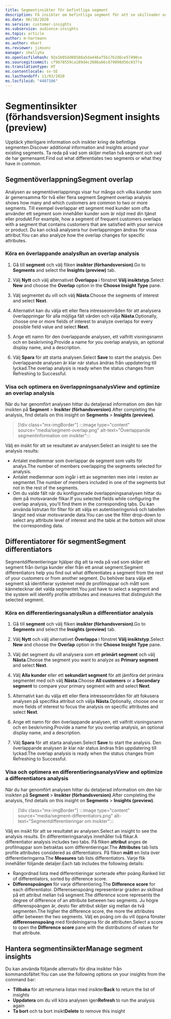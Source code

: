 ```yaml
---
title: Segmentinsikter för befintliga segment
description: Få insikter om befintliga segment för att se skillnader och likheter.
ms.date: 06/10/2020
ms.service: customer-insights
ms.subservice: audience-insights
ms.topic: article
author: m-hartmann
ms.author: mhart
ms.reviewer: jimsonc
manager: shellyha
ms.openlocfilehash: 92e1b05dd08588a5da446af5b17b2d6ce57490ce
ms.sourcegitcommit: cf9b78559ca189d4c2086a66c879098d56c0377a
ms.translationtype: HT
ms.contentlocale: sv-SE
ms.lasthandoff: 11/03/2020
ms.locfileid: "4407106"
---
```

# <a name="segment-insights-preview"></a><span data-ttu-id="c6ba5-103">Segmentinsikter (förhandsversion)</span><span class="sxs-lookup"><span data-stu-id="c6ba5-103">Segment insights (preview)</span></span>

<span data-ttu-id="c6ba5-104">Upptäck ytterligare information och insikter kring de befintliga segmenten.</span><span class="sxs-lookup"><span data-stu-id="c6ba5-104">Discover additional information and insights around your existing segments.</span></span> <span data-ttu-id="c6ba5-105">Ta reda på vad som skiljer mellan två segment och vad de har gemensamt.</span><span class="sxs-lookup"><span data-stu-id="c6ba5-105">Find out what differentiates two segments or what they have in common.</span></span>

## <a name="segment-overlap"></a><span data-ttu-id="c6ba5-106">Segmentöverlappning</span><span class="sxs-lookup"><span data-stu-id="c6ba5-106">Segment overlap</span></span>

<span data-ttu-id="c6ba5-107">Analysen av segmentöverlappnings visar hur många och vilka kunder som är gemensamma för två eller flera segment.</span><span class="sxs-lookup"><span data-stu-id="c6ba5-107">Segment overlap analysis shows how many and which customers are common to two or more segments.</span></span> <span data-ttu-id="c6ba5-108">Till exempel överlappar ett segment med kunder som ofta använder ett segment som innehåller kunder som är nöjd med din tjänst eller produkt.</span><span class="sxs-lookup"><span data-stu-id="c6ba5-108">For example, how a segment of frequent customers overlaps with a segment that contains customers that are satisfied with your service or product.</span></span>
<span data-ttu-id="c6ba5-109">Du kan också analysera hur överlappningen ändras för vissa attribut.</span><span class="sxs-lookup"><span data-stu-id="c6ba5-109">You can also analyze how the overlap changes for specific attributes.</span></span>

### <a name="run-an-overlap-analysis"></a><span data-ttu-id="c6ba5-110">Köra en överlappande analys</span><span class="sxs-lookup"><span data-stu-id="c6ba5-110">Run an overlap analysis</span></span>

1. <span data-ttu-id="c6ba5-111">Gå till **segment** och välj fliken **insikter (förhandsversion)**.</span><span class="sxs-lookup"><span data-stu-id="c6ba5-111">Go to **Segments** and select the **Insights (preview)** tab.</span></span>

1. <span data-ttu-id="c6ba5-112">Välj **Nytt** och välj alternativet **Överlappa** i fönstret **Välj insiktstyp**.</span><span class="sxs-lookup"><span data-stu-id="c6ba5-112">Select **New** and choose the **Overlap** option in the **Choose Insight Type** pane.</span></span>

1. <span data-ttu-id="c6ba5-113">Välj segmentet du vill och välj **Nästa**.</span><span class="sxs-lookup"><span data-stu-id="c6ba5-113">Choose the segments of interest and select **Next**.</span></span>

1. <span data-ttu-id="c6ba5-114">Alternativt kan du välja ett eller flera intresseområden för att analysera överlappningar för alla möjliga fält värden och välja **Nästa**.</span><span class="sxs-lookup"><span data-stu-id="c6ba5-114">Optionally, choose one or more fields of interest to analyze overlaps for every possible field value and select **Next**.</span></span>

1. <span data-ttu-id="c6ba5-115">Ange ett namn för den överlappande analysen, ett valfritt visningsnamn och en beskrivning.</span><span class="sxs-lookup"><span data-stu-id="c6ba5-115">Provide a name for you overlap analysis, an optional display name, and a description.</span></span>

1. <span data-ttu-id="c6ba5-116">Välj **Spara** för att starta analysen.</span><span class="sxs-lookup"><span data-stu-id="c6ba5-116">Select **Save** to start the analysis.</span></span> <span data-ttu-id="c6ba5-117">Den överlappande analysen är klar när status ändras från uppdatering till lyckad.</span><span class="sxs-lookup"><span data-stu-id="c6ba5-117">The overlap analysis is ready when the status changes from Refreshing to Successful.</span></span>

### <a name="view-and-optimize-an-overlap-analysis"></a><span data-ttu-id="c6ba5-118">Visa och optimera en överlappningsanalys</span><span class="sxs-lookup"><span data-stu-id="c6ba5-118">View and optimize an overlap analysis</span></span>

<span data-ttu-id="c6ba5-119">När du har genomfört analysen hittar du detaljerad information om den här insikten på **Segment** > **Insikter (förhandsversion)**.</span><span class="sxs-lookup"><span data-stu-id="c6ba5-119">After completing the analysis, find details on this insight on **Segments** > **Insights (preview)**.</span></span>

> [!div class="mx-imgBorder"]
> :::image type="content" source="media/segment-overlap.png" alt-text="Överlappande segmentinformation om insikter":::

<span data-ttu-id="c6ba5-121">Välj en insikt för att se resultatet av analysen:</span><span class="sxs-lookup"><span data-stu-id="c6ba5-121">Select an insight to see the analysis results:</span></span>

- <span data-ttu-id="c6ba5-122">Antalet medlemmar som överlappar de segment som valts för analys.</span><span class="sxs-lookup"><span data-stu-id="c6ba5-122">The number of members overlapping the segments selected for analysis.</span></span>
- <span data-ttu-id="c6ba5-123">Antalet medlemmar som ingår i ett av segmenten men inte i resten av segmentet.</span><span class="sxs-lookup"><span data-stu-id="c6ba5-123">The number of members included in one of the segments but not in the rest of the segments.</span></span>
- <span data-ttu-id="c6ba5-124">Om du valde fält när du konfigurerade överlappningsanalysen hittar du dem på motsvarande flikar.</span><span class="sxs-lookup"><span data-stu-id="c6ba5-124">If you selected fields while configuring the overlap analysis, you'll find them in the corresponding tabs.</span></span> <span data-ttu-id="c6ba5-125">Du kan använda listrutan för filter för att välja en autentiseringsnivå och tabellen längst ned visar motsvarande data.</span><span class="sxs-lookup"><span data-stu-id="c6ba5-125">You can use the filter drop-down to select any attribute level of interest and the table at the bottom will show the corresponding data.</span></span>

## <a name="segment-differentiators"></a><span data-ttu-id="c6ba5-126">Differentiatorer för segment</span><span class="sxs-lookup"><span data-stu-id="c6ba5-126">Segment differentiators</span></span>

<span data-ttu-id="c6ba5-127">Segmentdifferentieringar hjälper dig att ta reda på vad som skiljer ett segment från övriga kunder eller från ett annat segment.</span><span class="sxs-lookup"><span data-stu-id="c6ba5-127">Segment differentiators help you find out what differentiates a segment from the rest of your customers or from another segment.</span></span> <span data-ttu-id="c6ba5-128">Du behöver bara välja ett segment så identifierar systemet med de profilmappar och mått som kännetecknar det valda segmentet.</span><span class="sxs-lookup"><span data-stu-id="c6ba5-128">You just have to select a segment and the system will identify profile attributes and measures that distinguish the selected segment.</span></span>

### <a name="run-a-differentiator-analysis"></a><span data-ttu-id="c6ba5-129">Köra en differentieringsanalys</span><span class="sxs-lookup"><span data-stu-id="c6ba5-129">Run a differentiator analysis</span></span>

1. <span data-ttu-id="c6ba5-130">Gå till **segment** och välj fliken **insikter (förhandsversion)**.</span><span class="sxs-lookup"><span data-stu-id="c6ba5-130">Go to **Segments** and select the **Insights (preview)** tab.</span></span>

1. <span data-ttu-id="c6ba5-131">Välj **Nytt** och välj alternativet **Överlappa** i fönstret **Välj insiktstyp**.</span><span class="sxs-lookup"><span data-stu-id="c6ba5-131">Select **New** and choose the **Overlap** option in the **Choose Insight Type** pane.</span></span>

1. <span data-ttu-id="c6ba5-132">Välj det segment du vill analysera som ett **primärt segment** och välj **Nästa**.</span><span class="sxs-lookup"><span data-stu-id="c6ba5-132">Choose the segment you want to analyze as **Primary segment** and select **Next**.</span></span>

1. <span data-ttu-id="c6ba5-133">Välj **Alla kunder** eller ett **sekundärt segment** för att jämföra det primära segmentet med och välj **Nästa**.</span><span class="sxs-lookup"><span data-stu-id="c6ba5-133">Choose **All customers** or a **Secondary segment** to compare your primary segment with and select **Next**.</span></span>

1. <span data-ttu-id="c6ba5-134">Alternativt kan du välja ett eller flera intresseområden för att fokusera analysen på specifika attribut och välja **Nästa**.</span><span class="sxs-lookup"><span data-stu-id="c6ba5-134">Optionally, choose one or more fields of interest to focus the analysis on specific attributes and select **Next**.</span></span>

1. <span data-ttu-id="c6ba5-135">Ange ett namn för den överlappande analysen, ett valfritt visningsnamn och en beskrivning.</span><span class="sxs-lookup"><span data-stu-id="c6ba5-135">Provide a name for you overlap analysis, an optional display name, and a description.</span></span>

1. <span data-ttu-id="c6ba5-136">Välj **Spara** för att starta analysen.</span><span class="sxs-lookup"><span data-stu-id="c6ba5-136">Select **Save** to start the analysis.</span></span> <span data-ttu-id="c6ba5-137">Den överlappande analysen är klar när status ändras från uppdatering till lyckad.</span><span class="sxs-lookup"><span data-stu-id="c6ba5-137">The overlap analysis is ready when the status changes from Refreshing to Successful.</span></span>

### <a name="view-and-optimize-a-differentiators-analysis"></a><span data-ttu-id="c6ba5-138">Visa och optimera en differentieringsanalys</span><span class="sxs-lookup"><span data-stu-id="c6ba5-138">View and optimize a differentiators analysis</span></span>

<span data-ttu-id="c6ba5-139">När du har genomfört analysen hittar du detaljerad information om den här insikten på **Segment** > **Insikter (förhandsversion)**.</span><span class="sxs-lookup"><span data-stu-id="c6ba5-139">After completing the analysis, find details on this insight on **Segments** > **Insights (preview)**.</span></span>

> [!div class="mx-imgBorder"]
> :::image type="content" source="media/segment-differentiators.png" alt-text="Segmentdifferentieringar om insikter":::

<span data-ttu-id="c6ba5-141">Välj en insikt för att se resultatet av analysen.</span><span class="sxs-lookup"><span data-stu-id="c6ba5-141">Select an insight to see the analysis results.</span></span> <span data-ttu-id="c6ba5-142">En differentieringsanalys innehåller två flikar.</span><span class="sxs-lookup"><span data-stu-id="c6ba5-142">A differentiator analysis includes two tabs.</span></span> <span data-ttu-id="c6ba5-143">På fliken **attribut** anges de profilmappar som betraktas som differentieringar.</span><span class="sxs-lookup"><span data-stu-id="c6ba5-143">The **Attributes** tab lists profile attributes considered as differentiators.</span></span> <span data-ttu-id="c6ba5-144">På fliken **mått** en lista över differentieringarna.</span><span class="sxs-lookup"><span data-stu-id="c6ba5-144">The **Measures** tab lists differentiators.</span></span> <span data-ttu-id="c6ba5-145">Varje flik innehåller följande detaljer:</span><span class="sxs-lookup"><span data-stu-id="c6ba5-145">Each tab includes the following details:</span></span>

- <span data-ttu-id="c6ba5-146">Rangordnad lista med differentieringar sorterade efter poäng.</span><span class="sxs-lookup"><span data-stu-id="c6ba5-146">Ranked list of differentiators, sorted by difference score.</span></span>
- <span data-ttu-id="c6ba5-147">**Differenspoängen** för varje differentiering.</span><span class="sxs-lookup"><span data-stu-id="c6ba5-147">The **Difference score** for each differentiator.</span></span> <span data-ttu-id="c6ba5-148">Differensenspoäng representerar graden av skillnad på ett attribut mellan två segment.</span><span class="sxs-lookup"><span data-stu-id="c6ba5-148">The difference score represents the degree of difference of an attribute between two segments.</span></span> <span data-ttu-id="c6ba5-149">Ju högre differenspoängen är, desto fler attribut skiljer sig mellan de två segmenten.</span><span class="sxs-lookup"><span data-stu-id="c6ba5-149">The higher the difference score, the more the attributes differ between the two segments.</span></span> <span data-ttu-id="c6ba5-150">Välj en poäng om du vill öppna fönster **differensenspoäng** med fördelningarna för de attributen.</span><span class="sxs-lookup"><span data-stu-id="c6ba5-150">Select a score to open the **Difference score** pane with the distributions of values for that attribute.</span></span>

## <a name="manage-segment-insights"></a><span data-ttu-id="c6ba5-151">Hantera segmentinsikter</span><span class="sxs-lookup"><span data-stu-id="c6ba5-151">Manage segment insights</span></span>

<span data-ttu-id="c6ba5-152">Du kan använda följande alternativ för dina insikter från kommandofältet:</span><span class="sxs-lookup"><span data-stu-id="c6ba5-152">You can use the following options on your insights from the command bar:</span></span>

- <span data-ttu-id="c6ba5-153">**Tillbaka** för att returnera listan med insikter</span><span class="sxs-lookup"><span data-stu-id="c6ba5-153">**Back** to return the list of insights</span></span>
- <span data-ttu-id="c6ba5-154">**Uppdatera** om du vill köra analysen igen</span><span class="sxs-lookup"><span data-stu-id="c6ba5-154">**Refresh** to run the analysis again</span></span>
- <span data-ttu-id="c6ba5-155">**Ta bort** och ta bort insikt</span><span class="sxs-lookup"><span data-stu-id="c6ba5-155">**Delete** to remove this insight</span></span>
